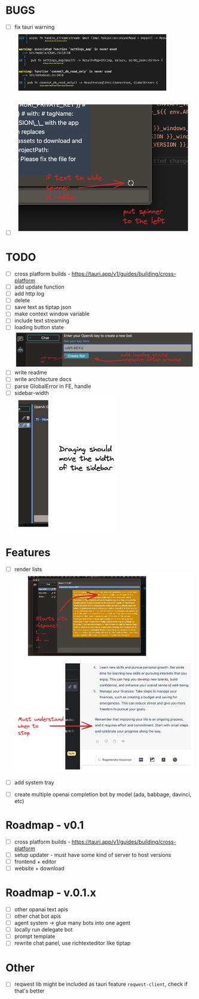 
# BUGS

- [ ] fix tauri warning  
  ![tauri warning](./todo-images/warnings.excalidraw.png "tauri warning")
- [ ]  
  ![spinner position](./todo-images/spinner_position.excalidraw.png "spinner position")


# TODO

- [ ] cross platform builds - https://tauri.app/v1/guides/building/cross-platform
- [ ] add update function
- [ ] add http log
- [ ] delete 
- [ ] save text as tiptap json
- [ ] make context window variable
- [ ] include text streaming
- [ ] loading button state
  ![loading button state](./todo-images/button-loading.excalidraw.png "loading button state")
- [ ] write readme
- [ ] write architecture docs
- [ ] parse GlobalError in FE, handle
- [ ] sidebar-width  
  ![sidebar-width](./todo-images/sidebar-width.excalidraw.png "sidebar-width")

# Features

- [ ] render lists  
  ![render lists](./todo-images/render-lists.excalidraw.png "render lists")
- [ ] add system tray
- [ ] create multiple openai completion bot by model (ada, babbage, davinci, etc)



# Roadmap - v0.1

- [ ] cross platform builds - https://tauri.app/v1/guides/building/cross-platform
- [ ] setup updater - must have some kind of server to host versions
- [ ] frontend + editor
- [ ] website + download

# Roadmap - v.0.1.x

- [ ] other opanai text apis
- [ ] other chat bot apis
- [ ] agent system -> glue many bots into one agent
- [ ] locally run delegate bot
- [ ] prompt template
- [ ] rewrite chat panel, use richtexteditor like tiptap

# Other

- [ ] reqwest lib might be included as tauri feature `reqwest-client`, check if that's better
